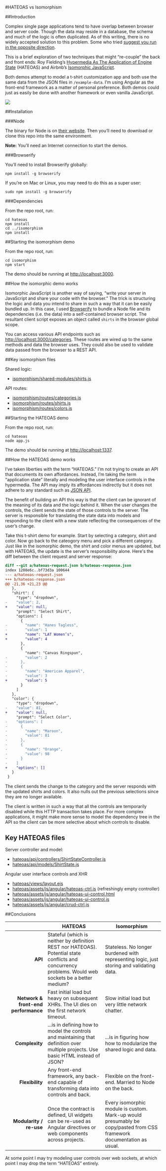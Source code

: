 #HATEOAS vs Isomorphism

##Introduction

Complex single page applications tend to have overlap between browser and server code. Though the data may reside in a database, the schema and much of the logic is often duplicated. As of this writing, there is no widely accepted solution to this problem. Some who tried [suggest you run in the opposite direction](http://mir.aculo.us/2013/02/26/client-side-mvc-is-not-a-silver-bullet/).

This is a brief exploration of two techniques that might “re-couple” the back and front ends: Roy Fielding’s [Hypermedia As The Application of Engine State](http://en.wikipedia.org/wiki/HATEOAS) (HATEOAS) and Airbnb’s [Isomorphic JavaScript](http://nerds.airbnb.com/isomorphic-javascript-future-web-apps/).

Both demos attempt to model a t-shirt customization app and both use the same data from the JSON files in `/example-data`. I’m using Angular as the front-end framework as a matter of personal preference. Both demos could just as easily be done with another framework or even vanilla JavaScript.

![](screenshot.png?raw=true)

##Installation

###Node

The binary for Node is on [their website](http://nodejs.org). Then you’ll need to download or clone this repo into the same environment.

**Note:** You’ll need an Internet connection to start the demos.

###Browserify

You’ll need to install Browserify globally:

```shell
npm install -g browserify
```

If you’re on Mac or Linux, you may need to do this as a super user:

```shell
sudo npm install -g browserify
```

###Dependencies

From the repo root, run:

```shell
cd hateoas
npm install
cd ../isomorphism
npm install
```

##Starting the isomorphism demo

From the repo root, run:

```shell
cd isomorphism
npm start
```

The demo should be running at [http://localhost:3000](http://localhost:3000).

##How the isomorphic demo works

Isomorphic JavaScript is another way of saying, “write your server in JavaScript and share your code with the browser.” The trick is structuring the logic and data you intend to share in such a way that it can be easily bundled up. In this case, I used [Browserify](http://browserify.org) to bundle a Node file and its dependencies (i.e. the data) into a self-contained browser script. The resultant client script exposes an object called `shirts` in the browser global scope. 

You can access various API endpoints such as [http://localhost:3000/categories](http://localhost:3000/categories). These routes are wired up to the same methods and data the browser uses. They could also be used to validate data passed from the browser to a REST API.

##Key isomorphism files

Shared logic:

* [isomorphism/shared-modules/shirts.js](isomorphism/shared-modules/shirts.js)

API routes:

* [isomorphism/routes/categories.js](isomorphism/routes/categories.js)
* [isomorphism/routes/shirts.js](isomorphism/routes/shirts.js)
* [isomorphism/routes/colors.js](isomorphism/routes/colors.js)

##Starting the HATEOAS demo

From the repo root, run:

```shell
cd hateoas
node app.js
```

The demo should be running at [http://localhost:1337](http://localhost:1337).

##How the HATEOAS demo works

I’ve taken liberties with the term “HATEOAS.” I’m not trying to create an API that documents its own affordances. Instead, I’m taking the term “application state” literally and modeling the user interface controls in the hypermedia. The API may imply its affordances indirectly but it does not adhere to any standard such as [JSON API](https://github.com/json-api/json-api).

The benefit of building an API this way is that the client can be ignorant of the meaning of its data and the logic behind it. When the user changes the controls, the client sends the state of those controls to the server. The server is responsible for translating the state data into models and responding to the client with a new state reflecting the consequences of the user’s change.

Take this t-shirt demo for example. Start by selecting a category, shirt and color. Now go back to the cateogory menu and pick a different category. Just like in the isomorphic demo, the shirt and color menus are updated, but with HATEOAS, the update is the server’s responsibility alone. Here's the diff between the client request and server response:

```diff
diff --git a/hateoas-request.json b/hateoas-response.json
index 1208e6c..bf73d3a 100644
--- a/hateoas-request.json
+++ b/hateoas-response.json
@@ -21,36 +21,23 @@
   },
   "shirt": {
     "type": "dropdown",
-    "value": 2,
+    "value": null,
     "prompt": "Select Shirt",
     "options": [
       {
-        "name": "Hanes Tagless",
-        "value": 1
+        "name": "LAT Women’s",
+        "value": 4
       },
       {
         "name": "Canvas Ringspun",
-        "value": 2
-      },
-      {
-        "name": "American Apparel",
-        "value": 3
+        "value": 5
       }
     ]
   },
   "color": {
     "type": "dropdown",
-    "value": 81,
+    "value": null,
     "prompt": "Select Color",
-    "options": [
-      {
-        "name": "Maroon",
-        "value": 81
-      },
-      {
-        "name": "Orange",
-        "value": 98
-      }
-    ]
+    "options": []
   }
 }
```

The client sends the change to the category and the server responds with the updated shirts and colors. It also nulls out the previous selections since they are no longer available.

The client is written in such a way that all the controls are temporarily disabled while this HTTP transaction takes place. For more complex applications, it might make more sense to model the dependency tree in the API so the client can be more selective about which controls to disable.

## Key HATEOAS files

Server controller and model:

* [hateoas/api/controllers/ShirtStateController.js](hateoas/api/controllers/ShirtStateController.js)
* [hateoas/api/models/ShirtState.js](hateoas/api/models/ShirtState.js)

Angular user interface controls and XHR

* [hateoas/views/layout.ejs](hateoas/views/layout.ejs)
* [hateoas/assets/js/angular/hateoas-ctrl.js](hateoas/assets/js/angular/hateoas-ctrl.js) (refreshingly empty controller)
* [hateoas/assets/js/angular/hateoas-ui-control.html](hateoas/assets/js/angular/hateoas-ui-control.html)
* [hateoas/assets/js/angular/hateoas-ui-control.js](hateoas/assets/js/angular/hateoas-ui-control.js)
* [hateoas/assets/js/angular/crud-ctrl.js](hateoas/assets/js/angular/crud-ctrl.js)

##Conclusions

&nbsp; | HATEOAS | Isomorphism
-----: | ------- | -----------
**API** | Stateful (which is neither by definition REST nor HATEOAS). Potential state conflicts and concurrency problems. Would web sockets be a better medium? | Stateless. No longer burdened with representing logic, just storing and validating data.
**Network & front-end performance** | Fast initial load but heavy on subsequent XHRs. The UI dies on the first network timeout. | Slow initial load but very little network chatter.
**Complexity** | ...is in defining how to model the controls and maintaining that definition over multiple projects. Use basic HTML instead of JSON? | ...is in figuring how how to modularize the shared logic and data.
**Flexibility** | Any front-end framework, any back-end capable of transforming data into controls and back. | Flexible on the front-end. Married to Node on the back.
**Modularity / re-use** | Once the contract is defined, UI widgets can be re-used as Angular directives or web components across projects. | Every isomorphic module is custom. Mark-up would presumably be copy/pasted from CSS framework documentation as usual.

At some point I may try modeling user controls over web sockets, at which point I may drop the term “HATEOAS” entirely.
